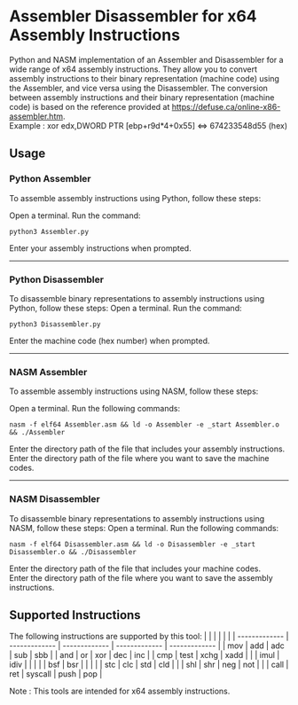 # Assembler Disassembler for x64 Assembly Instructions

Python and NASM implementation of an Assembler and Disassembler for a wide range of x64 assembly instructions. They allow you to convert assembly instructions to their binary representation (machine code) using the Assembler, and vice versa using the Disassembler. The conversion between assembly instructions and their binary representation (machine code) is based on the reference provided at https://defuse.ca/online-x86-assembler.htm.  \
Example : xor edx,DWORD PTR [ebp+r9d*4+0x55] &#8660; 674233548d55 (hex)
## Usage
<!-- <hr> -->
### Python Assembler

To assemble assembly instructions using Python, follow these steps:

Open a terminal. Run the command:

    python3 Assembler.py

Enter your assembly instructions when prompted.

<hr>

### Python Disassembler

To disassemble binary representations to assembly instructions using Python, follow these steps:
Open a terminal. Run the command:

    python3 Disassembler.py

Enter the machine code (hex number) when prompted.


<hr>

### NASM Assembler

To assemble assembly instructions using NASM, follow these steps:

Open a terminal. Run the following commands:

    nasm -f elf64 Assembler.asm && ld -o Assembler -e _start Assembler.o && ./Assembler

Enter the directory path of the file that includes your assembly instructions.\
Enter the directory path of the file where you want to save the machine codes.

<hr>

### NASM Disassembler

To disassemble binary representations to assembly instructions using NASM, follow these steps:
Open a terminal. Run the following commands:

    nasm -f elf64 Disassembler.asm && ld -o Disassembler -e _start Disassembler.o && ./Disassembler

Enter the directory path of the file that includes your machine codes.\
Enter the directory path of the file where you want to save the assembly instructions.

## Supported Instructions

The following instructions are supported by this tool:
|   |   |   |   |   |
| ------------- | ------------- | ------------- | ------------- | ------------- |
| mov | add | adc | sub | sbb |
| and | or | xor | dec | inc |
| cmp | test | xchg | xadd | |
| imul | idiv |   |   |   |
| bsf | bsr |   |   |   |
| stc | clc |  std |  cld |   |
| shl | shr |  neg  |  not  |   |
| call | ret |  syscall  |  push  | pop  |

Note : This tools are intended for x64 assembly instructions.